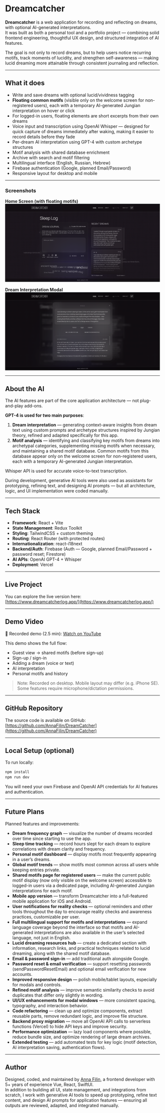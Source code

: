 # Dreamcatcher

**Dreamcatcher** is a web application for recording and reflecting on dreams, with optional AI-generated interpretations.  
It was built as both a personal tool and a portfolio project — combining solid frontend engineering, thoughtful UX design, and structured integration of AI features.

The goal is not only to record dreams, but to help users notice recurring motifs, track moments of lucidity, and strengthen self-awareness — making lucid dreaming more attainable through consistent journaling and reflection.

---

## What it does

- Write and save dreams with optional lucid/vividness tagging
- **Floating common motifs** (visible only on the welcome screen for non-registered users), each with a temporary AI-generated Jungian interpretation on hover or click
- For logged-in users, floating elements are short excerpts from their own dreams
- Voice input and transcription using OpenAI Whisper — designed for quick capture of dreams immediately after waking, making it easier to record details before they fade
- Per-dream AI interpretation using GPT-4 with custom archetype structures
- Motif analysis with shared database enrichment
- Archive with search and motif filtering
- Multilingual interface (English, Russian, Hebrew)
- Firebase authentication (Google, planned Email/Password)
- Responsive layout for desktop and mobile

---

### Screenshots

**Home Screen (with floating motifs)**  
![Home Screen](./screenshots/home.png)

**Dream Interpretation Modal**  
![Dream Modal](./screenshots/modal.png)

---

## About the AI

The AI features are part of the core application architecture — not plug-and-play add-ons.

**GPT-4 is used for two main purposes**:

1. **Dream interpretation** — generating context-aware insights from dream text using custom prompts and archetype structures inspired by Jungian theory, refined and adapted specifically for this app.
2. **Motif analysis** — identifying and classifying key motifs from dreams into archetypal categories, supplementing missing motifs when necessary, and maintaining a shared motif database. Common motifs from this database appear only on the welcome screen for non-registered users, each with a temporary AI-generated Jungian interpretation.

Whisper API is used for accurate voice-to-text transcription.

During development, generative AI tools were also used as assistants for prototyping, refining text, and designing AI prompts — but all architecture, logic, and UI implementation were coded manually.

---

## Tech Stack

- **Framework**: React + Vite
- **State Management**: Redux Toolkit
- **Styling**: TailwindCSS + custom theming
- **Routing**: React Router (with protected routes)
- **Internationalization**: react-i18next
- **Backend/Auth**: Firebase (Auth — Google, planned Email/Password + password reset; Firestore)
- **AI APIs**: OpenAI GPT-4 + Whisper
- **Deployment**: Vercel

---

## Live Project

You can explore the live version here:  
[https://www.dreamcatcherlog.app/](https://www.dreamcatcherlog.app/)

---

## Demo Video

🎥 Recorded demo (2.5 min): [Watch on YouTube](https://youtu.be/77Ad7wEgHjI)

This demo shows the full flow:
- Guest view → shared motifs (before sign-up)
- Sign-up / sign-in
- Adding a dream (voice or text)
- AI interpretation
- Personal motifs and history

> Note: Recorded on desktop. Mobile layout may differ (e.g. iPhone SE). Some features require microphone/dictation permissions.

---

## GitHub Repository

The source code is available on GitHub:  
[https://github.com/AnnaFilin/DreamCatcher](https://github.com/AnnaFilin/DreamCatcher)

---

## Local Setup (optional)

To run locally:

```bash
npm install
npm run dev
```

You will need your own Firebase and OpenAI API credentials for AI features and authentication.

---

## Future Plans

Planned features and improvements:

- **Dream frequency graph** — visualize the number of dreams recorded over time since starting to use the app.
- **Sleep time tracking** — record hours slept for each dream to explore correlations with dream clarity and frequency.
- **Personal motif dashboard** — display motifs most frequently appearing in a user’s dreams.
- **Global motif trends** — show motifs most common across all users while keeping entries private.
- **Shared motifs page for registered users** — make the current public motif display (now only visible on the welcome screen) accessible to logged-in users via a dedicated page, including AI-generated Jungian interpretations for each motif.
- **Mobile app version** — transform Dreamcatcher into a full-featured mobile application for iOS and Android.
- **User notifications for reality checks** — optional reminders and other tools throughout the day to encourage reality checks and awareness practices, customizable per user.
- **Full multilingual support for motifs and interpretations** — expand language coverage beyond the interface so that motifs and AI-generated interpretations are also available in the user’s selected language, not just in English.
- **Lucid dreaming resources hub** — create a dedicated section with information, research links, and practical techniques related to lucid dreaming, along with the shared motif database.
- **Email & password sign-in** — add traditional auth alongside Google.
- **Password reset & email verification** — support resetting passwords (sendPasswordResetEmail) and optional email verification for new accounts.
- **Improved responsive design** — polish mobile/tablet layouts, especially for modals and controls.
- **Refined motif analysis** — improve semantic similarity checks to avoid duplicates that differ only slightly in wording.
- **UI/UX enhancements for modal windows** — more consistent spacing, typography, and interaction behavior.
- **Code refactoring** — clean up and optimize components, extract reusable parts, remove redundant logic, and improve file structure.
- **Backend proxy migration** — move all OpenAI API calls to serverless functions (Vercel) to hide API keys and improve security.
- **Performance optimization** — lazy load components where possible, reduce bundle size, and optimize rendering of large dream archives.
- **Extended testing** — add automated tests for key logic (motif detection, AI interpretation saving, authentication flows).

---

## Author

Designed, coded, and maintained by [Anna Filin](https://www.linkedin.com/in/anna-filin-39228662/), a frontend developer with 5+ years of experience Vue, React, SwiftUI.  
In addition to building all UI, state management, and integrations from scratch, I work with generative AI tools to speed up prototyping, refine text content, and design AI prompts for application features — ensuring all outputs are reviewed, adapted, and integrated manually.
